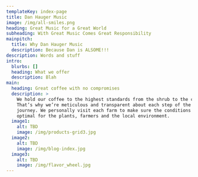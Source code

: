 ```yaml
---
templateKey: index-page
title: Dan Hauger Music
image: /img/all-smiles.png
heading: Great Music for a Great World
subheading: With Great Music Comes Great Responsibility
mainpitch:
  title: Why Dan Hauger Music
  description: Because Dan is ALSOME!!!
description: Words and stuff
intro:
  blurbs: []
  heading: What we offer
  description: Blah
main:
  heading: Great coffee with no compromises
  description: >
    We hold our coffee to the highest standards from the shrub to the cup.
    That’s why we’re meticulous and transparent about each step of the coffee’s
    journey. We personally visit each farm to make sure the conditions are
    optimal for the plants, farmers and the local environment.
  image1:
    alt: TBD
    image: /img/products-grid3.jpg
  image2:
    alt: TBD
    image: /img/blog-index.jpg
  image3:
    alt: TBD
    image: /img/flavor_wheel.jpg
---
```

